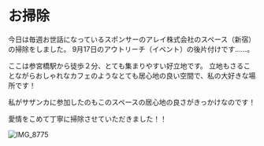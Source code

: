 # お掃除

今日は毎週お世話になっているスポンサーのアレイ株式会社のスペース（新宿）の掃除をしました。
9月17日のアウトリーチ（イベント）の後片付けです……。

ここは参宮橋駅から徒歩２分、とても集まりやすい好立地です。
立地もさることながらおしゃれなカフェのようなとても居心地の良い空間で、私の大好きな場所です！

私がサザンカに参加したのもこのスペースの居心地の良さがきっかけなのです！

愛情をこめて丁寧に掃除させていただきました！！

![IMG_8775](https://user-images.githubusercontent.com/101546670/193385736-f8b05d0c-7fa7-4dfc-8847-8dce823b58c3.jpg)
